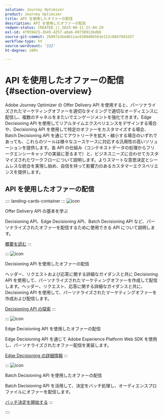 ```yaml
---
solution: Journey Optimizer
product: Journey Optimizer
title: API を使用したオファーの配信
description: API を使用したオファーの配信
redpen-status: CREATED_||_2025-08-11_21-04-29
exl-id: 4f959425-2b45-4257-a0a6-09738913bd68
source-git-commit: 2b907a3be8b11ac6308d0b563e122c88478d1d37
workflow-type: ht
source-wordcount: '222'
ht-degree: 100%

---
```


# API を使用したオファーの配信{#section-overview}

Adobe Journey Optimizer の Offer Delivery API を使用すると、パーソナライズされたマーケティングオファーを適切なタイミングで適切なオーディエンスに配信し、複数のチャネルをまたいでエンゲージメントを強化できます。Edge Decisioning API を使用してリアルタイムエクスペリエンスをデザインする場合や、Decisioning API を使用して特定のオファーをカスタマイズする場合、Batch Decisioning API を通じてアウトリーチを拡大・縮小する場合のいずれであっても、これらのツールは様々なユースケースに対応する汎用性の高いソリューションを提供します。各 API の仕組み（コンテキストデータの処理からフリークエンシーキャップの実装に至るまで）と、ビジネスニーズに合わせてカスタマイズされたワークフローについて説明します。よりスマートな意思決定とシームレスな統合を実現し始め、自信を持って影響力のあるカスタマーエクスペリエンスを提供します。

## API を使用したオファーの配信

:::: landing-cards-container
:::
![icon](https://cdn.experienceleague.adobe.com/icons/book.svg)

Offer Delivery API の基本を学ぶ

Decisioning API、Edge Decisioning API、Batch Decisioning API など、パーソナライズされたオファーを配信するために使用できる API について説明します。

[概要を読む](../using/offers/api-reference/offer-delivery-api/start-offer-delivery-apis.md)
:::

:::
![icon](https://cdn.experienceleague.adobe.com/icons/code-branch.svg)

Decisioning API を使用したオファーの配信

ヘッダー、リクエストおよび応答に関する詳細なガイダンスと共に Decisioning API を使用して、パーソナライズされたマーケティングオファーを作成して配信します。ヘッダー、リクエスト、応答に関する詳細なガイダンスと共に、Decisioning API を使用して、パーソナライズされたマーケティングオファーを作成および配信します。

[Decisioning API の探索](../using/offers/api-reference/offer-delivery-api/decisioning-api.md)
:::

:::
![icon](https://cdn.experienceleague.adobe.com/icons/gear.svg)

Edge Decisioning API を使用したオファーの配信

Edge Decisioning API を通じて Adobe Experience Platform Web SDK を使用し、パーソナライズされたオファー配信を実装します。

[Edge Decisioning の詳細情報](../using/offers/api-reference/offer-delivery-api/edge-decisioning-api.md)
:::

:::
![icon](https://cdn.experienceleague.adobe.com/icons/list-check.svg?lang=ja)

Batch Decisioning API を使用したオファーの配信

Batch Decisioning API を活用して、決定をバッチ処理し、オーディエンスプロファイルにオファーを配信します。

[バッチ決定を開始する](../using/offers/api-reference/offer-delivery-api/batch-decisioning-api.md)
:::

::::
